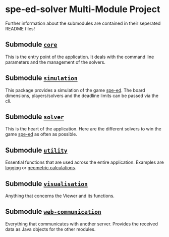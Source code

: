 # spe-ed-solver Multi-Module Project

Further information about the submodules are contained in their seperated README files!

## Submodule [`core`](core)

This is the entry point of the application. It deals with the command line parameters and the management of the solvers.

## Submodule [`simulation`](simulation)

This package provides a simulation of the game [spe-ed](https://github.com/informatiCup/informatiCup2021). The board dimensions, players/solvers and the deadline limits can be passed via the cli.

## Submodule [`solver`](solver)

This is the heart of the application. Here are the different solvers to win the game [spe-ed](https://github.com/informatiCup/informatiCup2021) as often as possible.

## Submodule [`utility`](utility)

Essential functions that are used across the entire application. Examples are [logging](utility/src/main/java/utility/logging) or [geometric calculations](utility/src/main/java/utility/geometry).

## Submodule [`visualisation`](visualisation)

Anything that concerns the Viewer and its functions.

## Submodule [`web-communication`](web-communication)

Everything that communicates with another server. Provides the received data as Java objects for the other modules.
